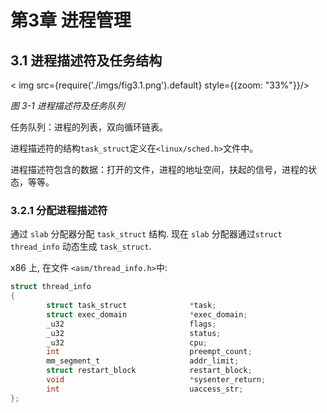 # 第3章 进程管理 ##

## 3.1 进程描述符及任务结构 ##

<div style={{textAlign:'center'}}>

< img src={require('./imgs/fig3.1.png').default} style={{zoom: "33%"}}/>

_图 3-1 进程描述符及任务队列_
</div>

任务队列：进程的列表，双向循环链表。

进程描述符的结构`task_struct`定义在`<linux/sched.h>`文件中。

进程描述符包含的数据：打开的文件，进程的地址空间，扶起的信号，进程的状态，等等。


### 3.2.1 分配进程描述符 ###

通过 `slab`  分配器分配 `task_struct` 结构. 现在 `slab` 分配器通过`struct thread_info` 动态生成 `task_struct`.

x86 上, 在文件 `<asm/thread_info.h>`中:
```c
struct thread_info 
{
        struct task_struct              *task;
        struct exec_domain              *exec_domain;
        _u32                            flags;
        _u32                            status;
        _u32                            cpu;
        int                             preempt_count;
        mm_segment_t                    addr_limit;
        struct restart_block            restart_block;
        void                            *sysenter_return;
        int                             uaccess_str;
};
```

